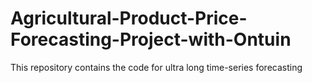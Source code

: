 # Agricultural-Product-Price-Forecasting-Project-with-Ontuin
This repository contains the code for ultra long time-series forecasting
